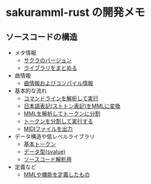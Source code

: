 # sakuramml-rust の開発メモ

## ソースコードの構造

- メタ情報
  - [サクラのバージョン](src/sakura_version.rs)
  - [ライブラリをまとめる](src/lib.rs)
- 曲情報
  - [曲情報およびコンパイル情報](src/song.rs)
- 基本的な流れ
  - [コマンドラインを解析して実行](src/main.rs)
  - [日本語表記(ストトン表記)をMMLに変換](src/sutoton.rs)
  - [MMLを解析してトークンに分割](src/lexer.rs)
  - [トークンを分割して実行する](src/runner.rs)
  - [MIDIファイルを出力](src/midi.rs)
- データ構造や低レベルライブラリ
  - [基本トークン](src/token.rs)
  - [データ型(svalue)](src/svalue.rs)
  - [ソースコード解析用](src/cursor.rs)
- 定義など
  - [MMLや機能を定義したもの](src/mml_def.rs)

